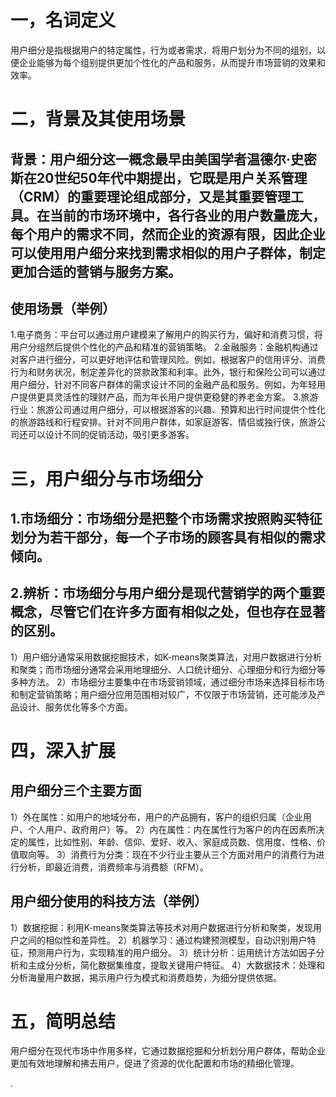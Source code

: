 # 一，名词定义
用户细分是指根据用户的特定属性，行为或者需求，将用户划分为不同的组别，以便企业能够为每个组别提供更加个性化的产品和服务，从而提升市场营销的效果和效率。


# 二，背景及其使用场景
## 背景：用户细分这一概念最早由美国学者温德尔·史密斯在20世纪50年代中期提出，它既是用户关系管理（CRM）的重要理论组成部分，又是其重要管理工具。在当前的市场环境中，各行各业的用户数量庞大，每个用户的需求不同，然而企业的资源有限，因此企业可以使用用户细分来找到需求相似的用户子群体，制定更加合适的营销与服务方案。

## 使用场景（举例）
1.电子商务：平台可以通过用户建模来了解用户的购买行为，偏好和消费习惯，将用户分组然后提供个性化的产品和精准的营销策略。
2.金融服务：金融机构通过对客户进行细分，可以更好地评估和管理风险。例如，根据客户的信用评分、消费行为和财务状况，制定差异化的贷款政策和利率。此外，银行和保险公司可以通过用户细分，针对不同客户群体的需求设计不同的金融产品和服务。例如，为年轻用户提供更具灵活性的理财产品，而为年长用户提供更稳健的养老金方案。
3.旅游行业：旅游公司通过用户细分，可以根据游客的兴趣、预算和出行时间提供个性化的旅游路线和行程安排。针对不同用户群体，如家庭游客、情侣或独行侠，旅游公司还可以设计不同的促销活动，吸引更多游客。



# 三，用户细分与市场细分
## 1.市场细分：市场细分是把整个市场需求按照购买特征划分为若干部分，每一个子市场的顾客具有相似的需求倾向。
## 2.辨析：市场细分与用户细分是现代营销学的两个重要概念，尽管它们在许多方面有相似之处，但也存在显著的区别。
1）用户细分通常采用数据挖掘技术，如K-means聚类算法，对用户数据进行分析和聚类；而市场细分通常会采用地理细分、人口统计细分、心理细分和行为细分等多种方法。
2）市场细分主要集中在市场营销领域，通过细分市场来选择目标市场和制定营销策略；用户细分应用范围相对较广，不仅限于市场营销，还可能涉及产品设计、服务优化等多个方面。



# 四，深入扩展
## 用户细分三个主要方面
1）外在属性：如用户的地域分布，用户的产品拥有，客户的组织归属（企业用户、个人用户、政府用户）等。
2）内在属性：内在属性行为客户的内在因素所决定的属性，比如性别、年龄、信仰、爱好、收入、家庭成员数、信用度、性格、价值取向等。
3）消费行为分类：现在不少行业主要从三个方面对用户的消费行为进行分析，即最近消费，消费频率与消费额（RFM）。

## 用户细分使用的科技方法（举例）
1）数据挖掘：利用K-means聚类算法等技术对用户数据进行分析和聚类，发现用户之间的相似性和差异性。
2）机器学习：通过构建预测模型，自动识别用户特征，预测用户行为，实现精准的用户细分。
3）统计分析：运用统计方法如因子分析和主成分分析，简化数据集维度，提取关键用户特征。
4）大数据技术：处理和分析海量用户数据，揭示用户行为模式和消费趋势，为细分提供依据。



# 五，简明总结
用户细分在现代市场中作用多样，它通过数据挖掘和分析划分用户群体，帮助企业更加有效地理解和拂去用户，促进了资源的优化配置和市场的精细化管理。










.
